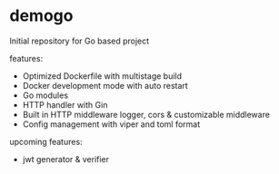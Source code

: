 # demogo

Initial repository for Go based project

features:
- Optimized Dockerfile with multistage build
- Docker development mode with auto restart
- Go modules 
- HTTP handler with Gin
- Built in HTTP middleware logger, cors & customizable middleware
- Config management with viper and toml format

upcoming features:
- jwt generator & verifier
